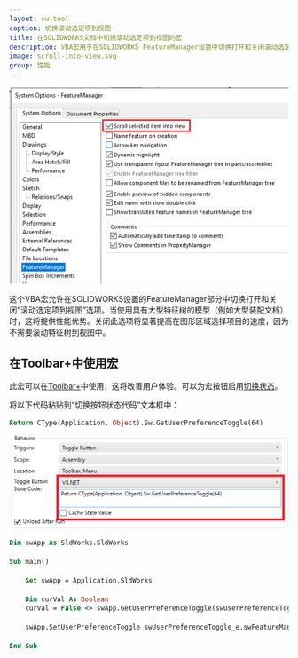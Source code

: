```yaml
---
layout: sw-tool
caption: 切换滚动选定项到视图
title: 在SOLIDWORKS文档中切换滚动选定项到视图的宏
description: VBA宏用于在SOLIDWORKS FeatureManager设置中切换打开和关闭滚动选定项到视图选项
image: scroll-into-view.svg
group: 性能
---
```

![SOLIDWORKS设置中的滚动选定项到视图选项](solidworks-feature-manager-settings.png)

这个VBA宏允许在SOLIDWORKS设置的FeatureManager部分中切换打开和关闭“滚动选定项到视图”选项。当使用具有大型特征树的模型（例如大型装配文档）时，这将提供性能优势。关闭此选项将显著提高在图形区域选择项目的速度，因为不需要滚动特征树到视图中。

## 在Toolbar+中使用宏

此宏可以在[Toolbar+](https://cadplus.xarial.com/toolbar/)中使用，这将改善用户体验。可以为宏按钮启用[切换状态](https://cadplus.xarial.com/toolbar/configuration/toggles/)。

将以下代码粘贴到“切换按钮状态代码”文本框中：

~~~ vb
Return CType(Application, Object).Sw.GetUserPreferenceToggle(64)
~~~

![处理切换按钮状态的代码](toggle-state-code.png)

~~~ vb
Dim swApp As SldWorks.SldWorks

Sub main()

    Set swApp = Application.SldWorks
    
    Dim curVal As Boolean
    curVal = False <> swApp.GetUserPreferenceToggle(swUserPreferenceToggle_e.swFeatureManagerEnsureVisible)
    
    swApp.SetUserPreferenceToggle swUserPreferenceToggle_e.swFeatureManagerEnsureVisible, Not curVal
    
End Sub
~~~